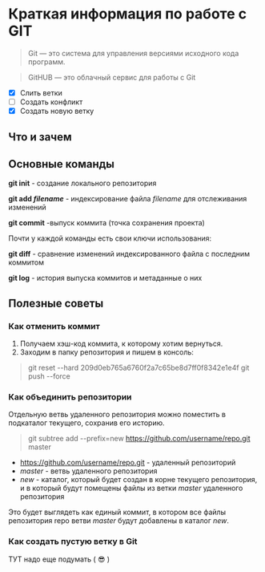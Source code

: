 # Краткая информация по работе с GIT
> Git — это система для управления версиями исходного кода программ.

> GitHUB — это облачный сервис для работы с Git

- [X] Слить ветки
- [ ] Создать конфликт
- [X] Создать новую ветку

## Что и зачем

## Основные команды
**git init** - создание локального репозитория

**git add *filename*** - индексирование файла *filename* для отслеживания изменений

**git commit** -выпуск коммита (точка сохранения проекта)

Почти у каждой команды есть свои ключи использования:

**git diff** - сравнение изменений индексированного файла с последним коммитом

**git log** - история выпуска коммитов и метаданные о них
## Полезные советы

### Как отменить коммит
1. Получаем хэш-код коммита, к которому хотим вернуться.
2. Заходим в папку репозитория и пишем в консоль:
> git reset --hard 209d0eb765a6760f2a7c65be8d7ff0f8342e1e4f
  git push --force
### Как объединить репозитории
Отдельную ветвь удаленного репозитория можно поместить в подкаталог текущего, сохранив его историю.
> git subtree add --prefix=new https://github.com/username/repo.git master
* https://github.com/username/repo.git - удаленный репозиторий
* *master* - ветвь удаленного репозитория
* *new* - каталог, который будет создан в корне текущего репозитория, и в который будут помещены файлы из ветки *master* удаленного репозитория

Это будет выглядеть как единый коммит, в котором все файлы репозитория repo ветви *master* будут добавлены в каталог *new*.

### Как создать пустую ветку в Git

ТУТ надо еще подумать ( :sunglasses: )